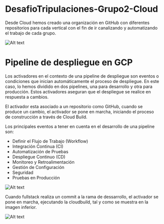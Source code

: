 # DesafioTripulaciones-Grupo2-Cloud


Desde Cloud hemos creado una organización en GitHub con diferentes repositorios para cada vertical con el fin de ir canalizando y automatizando el trabajo de cada grupo.

![Alt text](img\imagen1.png>)

# Pipeline de despliegue en GCP

Los activadores en el contexto de una pipeline de despliegue son eventos o condiciones que inician automáticamente el proceso de despliegue. En este caso, lo hemos dividido en dos pipelines, una para  desarrollo y otra para producción. Estos activadores aseguran que el despliegue se realice en respuesta a cambios.

El activador esta asociado a un repositorio como GitHub, cuando se produce un cambio, el activador se pone en marcha, iniciando el proceso de construcción a través de Cloud Build.

Los principales eventos a tener en cuenta en el desarrollo de una pipeline son:

- Definir el Flujo de Trabajo (Workflow)
- Integración Continua (CI)
- Automatización de Pruebas
- Despliegue Continuo (CD)
- Monitoreo y Retroalimentación
- Gestión de Configuración
- Seguridad
- Pruebas en Producción



![Alt text](<Captura de pantalla 2024-01-10 122053.png>)

Cuando fullstack realiza un commit a la rama de dessarrollo, el activador se pone en marcha, ejecutando la cloudbuild, tal y como se muestra en la imagen inferior.

![Alt text](<Captura de pantalla 2024-01-10 122159.png>)

